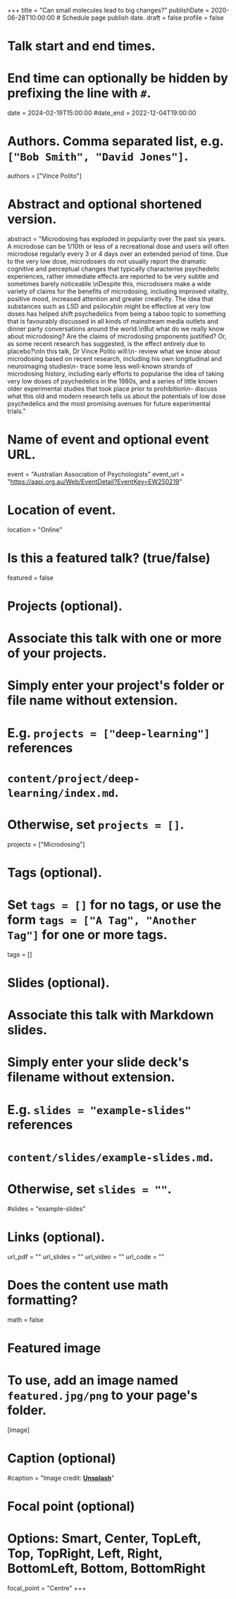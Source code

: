 +++
title = "Can small molecules lead to big changes?"
publishDate = 2020-06-28T10:00:00  # Schedule page publish date.
draft = false
profile = false

# Talk start and end times.
#   End time can optionally be hidden by prefixing the line with `#`.
date = 2024-02-19T15:00:00
#date_end = 2022-12-04T19:00:00

# Authors. Comma separated list, e.g. `["Bob Smith", "David Jones"]`.
authors = ["Vince Polito"]

# Abstract and optional shortened version.
abstract = "Microdosing has exploded in popularity over the past six years. A microdose can be 1/10th or less of a recreational dose and users will often microdose regularly every 3 or 4 days over an extended period of time. Due to the very low dose, microdosers do not usually report the dramatic cognitive and perceptual changes that typically characterise psychedelic experiences, rather immediate effects are reported to be very subtle and sometimes barely noticeable.\nDespite this, microdosers make a wide variety of claims for the benefits of microdosing, including improved vitality, positive mood, increased attention and greater creativity. The idea that substances such as LSD and psilocybin might be effective at very low doses has helped shift psychedelics from being a taboo topic to something that is favourably discussed in all kinds of mainstream media outlets and dinner party conversations around the world.\nBut what do we really know about microdosing? Are the claims of microdosing proponents justified? Or, as some recent research has suggested, is the effect entirely due to placebo?\nIn this talk, Dr Vince Polito will:\n- review what we know about microdosing based on recent research, including his own longitudinal and neuroimaging studies\n- trace some less well-known strands of microdosing history, including early efforts to popularise the idea of taking very low doses of psychedelics in the 1980s, and a series of little known older experimental studies that took place prior to prohibition\n- discuss what this old and modern research tells us about the potentials of low dose psychedelics and the most promising avenues for future experimental trials."

# Name of event and optional event URL.
event = "Australian Association of Psychologists"
event_url = "https://aapi.org.au/Web/EventDetail?EventKey=EW250219"

# Location of event.
location = "Online"

# Is this a featured talk? (true/false)
featured = false

# Projects (optional).
#   Associate this talk with one or more of your projects.
#   Simply enter your project's folder or file name without extension.
#   E.g. `projects = ["deep-learning"]` references 
#   `content/project/deep-learning/index.md`.
#   Otherwise, set `projects = []`.
projects = ["Microdosing"]

# Tags (optional).
#   Set `tags = []` for no tags, or use the form `tags = ["A Tag", "Another Tag"]` for one or more tags.
tags = []

# Slides (optional).
#   Associate this talk with Markdown slides.
#   Simply enter your slide deck's filename without extension.
#   E.g. `slides = "example-slides"` references 
#   `content/slides/example-slides.md`.
#   Otherwise, set `slides = ""`.
#slides = "example-slides"

# Links (optional).
url_pdf = ""
url_slides = ""
url_video = ""
url_code = ""

# Does the content use math formatting?
math = false

# Featured image
# To use, add an image named `featured.jpg/png` to your page's folder. 
[image]
  # Caption (optional)
  #caption = "Image credit: [**Unsplash**](https://unsplash.com/photos/bzdhc5b3Bxs)"

  # Focal point (optional)
  # Options: Smart, Center, TopLeft, Top, TopRight, Left, Right, BottomLeft, Bottom, BottomRight
  focal_point = "Centre"
+++
